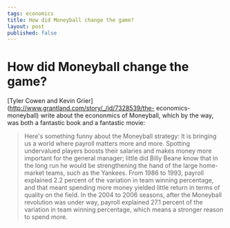 ```yaml
--- 
tags: economics 
title: How did Moneyball change the game?
layout: post
published: false
---
```

# How did Moneyball change the game?

[Tyler Cowen and Kevin Grier](http://www.grantland.com/story/_/id/7328539/the-
economics-moneyball) write about the econonmics of Moneyball, which by the
way, was both a fantastic book and a fantastic movie:

> Here's something funny about the Moneyball strategy: It is bringing us a world where payroll matters more and more. Spotting undervalued players boosts their salaries and makes money more important for the general manager; little did Billy Beane know that in the long run he would be strengthening the hand of the large home-market teams, such as the Yankees. From 1986 to 1993, payroll explained 2.2 percent of the variation in team winning percentage, and that meant spending more money yielded little return in terms of quality on the field. In the 2004 to 2006 seasons, after the Moneyball revolution was under way, payroll explained 27.1 percent of the variation in team winning percentage, which means a stronger reason to spend more.

